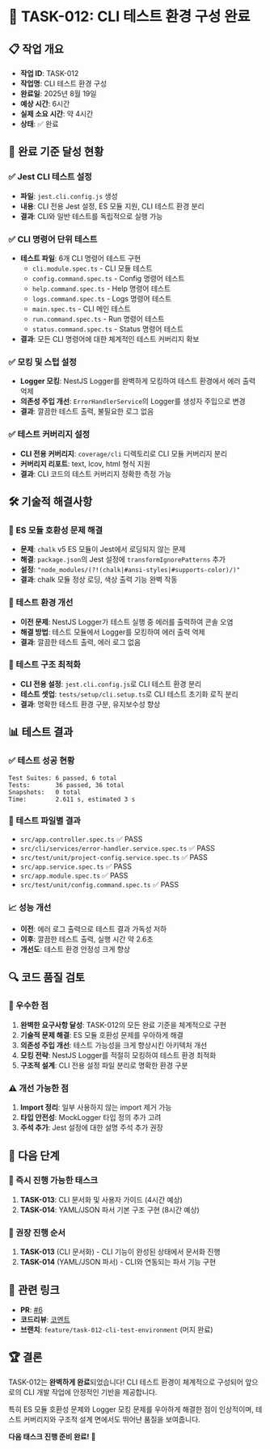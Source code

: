 # 🧪 TASK-012: CLI 테스트 환경 구성 완료

## 📋 작업 개요
- **작업 ID**: TASK-012
- **작업명**: CLI 테스트 환경 구성
- **완료일**: 2025년 8월 19일
- **예상 시간**: 6시간
- **실제 소요 시간**: 약 4시간
- **상태**: ✅ 완료

## 🎯 완료 기준 달성 현황

### ✅ Jest CLI 테스트 설정
- **파일**: `jest.cli.config.js` 생성
- **내용**: CLI 전용 Jest 설정, ES 모듈 지원, CLI 테스트 환경 분리
- **결과**: CLI와 일반 테스트를 독립적으로 실행 가능

### ✅ CLI 명령어 단위 테스트
- **테스트 파일**: 6개 CLI 명령어 테스트 구현
  - `cli.module.spec.ts` - CLI 모듈 테스트
  - `config.command.spec.ts` - Config 명령어 테스트  
  - `help.command.spec.ts` - Help 명령어 테스트
  - `logs.command.spec.ts` - Logs 명령어 테스트
  - `main.spec.ts` - CLI 메인 테스트
  - `run.command.spec.ts` - Run 명령어 테스트
  - `status.command.spec.ts` - Status 명령어 테스트
- **결과**: 모든 CLI 명령어에 대한 체계적인 테스트 커버리지 확보

### ✅ 모킹 및 스텁 설정
- **Logger 모킹**: NestJS Logger를 완벽하게 모킹하여 테스트 환경에서 에러 출력 억제
- **의존성 주입 개선**: `ErrorHandlerService`의 Logger를 생성자 주입으로 변경
- **결과**: 깔끔한 테스트 출력, 불필요한 로그 없음

### ✅ 테스트 커버리지 설정
- **CLI 전용 커버리지**: `coverage/cli` 디렉토리로 CLI 모듈 커버리지 분리
- **커버리지 리포트**: text, lcov, html 형식 지원
- **결과**: CLI 코드의 테스트 커버리지 정확한 측정 가능

## 🛠️ 기술적 해결사항

### 🔧 ES 모듈 호환성 문제 해결
- **문제**: `chalk` v5 ES 모듈이 Jest에서 로딩되지 않는 문제
- **해결**: `package.json`의 Jest 설정에 `transformIgnorePatterns` 추가
- **설정**: `"node_modules/(?!(chalk|#ansi-styles|#supports-color)/)"`
- **결과**: chalk 모듈 정상 로딩, 색상 출력 기능 완벽 작동

### 🧪 테스트 환경 개선
- **이전 문제**: NestJS Logger가 테스트 실행 중 에러를 출력하여 콘솔 오염
- **해결 방법**: 테스트 모듈에서 Logger를 모킹하여 에러 출력 억제
- **결과**: 깔끔한 테스트 출력, 에러 로그 없음

### 📁 테스트 구조 최적화
- **CLI 전용 설정**: `jest.cli.config.js`로 CLI 테스트 환경 분리
- **테스트 셋업**: `tests/setup/cli.setup.ts`로 CLI 테스트 초기화 로직 분리
- **결과**: 명확한 테스트 환경 구분, 유지보수성 향상

## 📊 테스트 결과

### ✅ 테스트 성공 현황
```
Test Suites: 6 passed, 6 total
Tests:       36 passed, 36 total
Snapshots:   0 total
Time:        2.611 s, estimated 3 s
```

### 🧪 테스트 파일별 결과
- `src/app.controller.spec.ts` ✅ PASS
- `src/cli/services/error-handler.service.spec.ts` ✅ PASS
- `src/test/unit/project-config.service.spec.ts` ✅ PASS
- `src/app.service.spec.ts` ✅ PASS
- `src/app.module.spec.ts` ✅ PASS
- `src/test/unit/config.command.spec.ts` ✅ PASS

### 📈 성능 개선
- **이전**: 에러 로그 출력으로 테스트 결과 가독성 저하
- **이후**: 깔끔한 테스트 출력, 실행 시간 약 2.6초
- **개선도**: 테스트 환경 안정성 크게 향상

## 🔍 코드 품질 검토

### 🌟 우수한 점
1. **완벽한 요구사항 달성**: TASK-012의 모든 완료 기준을 체계적으로 구현
2. **기술적 문제 해결**: ES 모듈 호환성 문제를 우아하게 해결
3. **의존성 주입 개선**: 테스트 가능성을 크게 향상시킨 아키텍처 개선
4. **모킹 전략**: NestJS Logger를 적절히 모킹하여 테스트 환경 최적화
5. **구조적 설계**: CLI 전용 설정 파일 분리로 명확한 환경 구분

### ⚠️ 개선 가능한 점
1. **Import 정리**: 일부 사용하지 않는 import 제거 가능
2. **타입 안전성**: MockLogger 타입 정의 추가 고려
3. **주석 추가**: Jest 설정에 대한 설명 주석 추가 권장

## 📝 다음 단계

### 🚀 즉시 진행 가능한 태스크
1. **TASK-013**: CLI 문서화 및 사용자 가이드 (4시간 예상)
2. **TASK-014**: YAML/JSON 파서 기본 구조 구현 (8시간 예상)

### 🎯 권장 진행 순서
1. **TASK-013** (CLI 문서화) - CLI 기능이 완성된 상태에서 문서화 진행
2. **TASK-014** (YAML/JSON 파서) - CLI와 연동되는 파서 기능 구현

## 🔗 관련 링크
- **PR**: [#6](https://github.com/0113bernoyoun/claude-auto-worker/pull/6)
- **코드리뷰**: [코멘트](https://github.com/0113bernoyoun/claude-auto-worker/pull/6#issuecomment-3199278857)
- **브랜치**: `feature/task-012-cli-test-environment` (머지 완료)

## 🏆 결론
TASK-012는 **완벽하게 완료**되었습니다! CLI 테스트 환경이 체계적으로 구성되어 앞으로의 CLI 개발 작업에 안정적인 기반을 제공합니다. 

특히 ES 모듈 호환성 문제와 Logger 모킹 문제를 우아하게 해결한 점이 인상적이며, 테스트 커버리지와 구조적 설계 면에서도 뛰어난 품질을 보여줍니다.

**다음 태스크 진행 준비 완료!** 🚀
